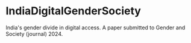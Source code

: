 # IndiaDigitalGenderSociety
India's gender divide in digital access.  A paper submitted to Gender and Society (journal) 2024.  
